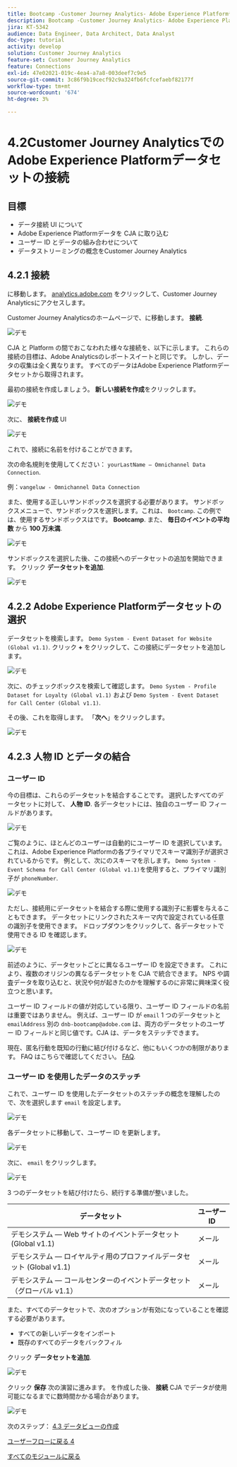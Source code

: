 ```yaml
---
title: Bootcamp -Customer Journey Analytics- Adobe Experience PlatformデータセットをCustomer Journey Analyticsに接続
description: Bootcamp -Customer Journey Analytics- Adobe Experience PlatformデータセットをCustomer Journey Analyticsに接続
jira: KT-5342
audience: Data Engineer, Data Architect, Data Analyst
doc-type: tutorial
activity: develop
solution: Customer Journey Analytics
feature-set: Customer Journey Analytics
feature: Connections
exl-id: 47e02021-019c-4ea4-a7a8-003deef7c9e5
source-git-commit: 3c86f9b19cecf92c9a324fb6fcfcefaebf82177f
workflow-type: tm+mt
source-wordcount: '674'
ht-degree: 3%

---
```


# 4.2Customer Journey AnalyticsでのAdobe Experience Platformデータセットの接続

## 目標

- データ接続 UI について
- Adobe Experience Platformデータを CJA に取り込む
- ユーザー ID とデータの組み合わせについて
- データストリーミングの概念をCustomer Journey Analytics

## 4.2.1 接続

に移動します。 [analytics.adobe.com](https://analytics.adobe.com) をクリックして、Customer Journey Analyticsにアクセスします。

Customer Journey Analyticsのホームページで、に移動します。 **接続**.

![デモ](./images/cja2.png)

CJA と Platform の間でおこなわれた様々な接続を、以下に示します。 これらの接続の目標は、Adobe Analyticsのレポートスイートと同じです。 しかし、データの収集は全く異なります。 すべてのデータはAdobe Experience Platformデータセットから取得されます。

最初の接続を作成しましょう。 **新しい接続を作成**&#x200B;をクリックします。

![デモ](./images/cja4.png)

次に、 **接続を作成** UI

![デモ](./images/cja5.png)

これで、接続に名前を付けることができます。

次の命名規則を使用してください： `yourLastName – Omnichannel Data Connection`.

例：`vangeluw - Omnichannel Data Connection`

また、使用する正しいサンドボックスを選択する必要があります。 サンドボックスメニューで、サンドボックスを選択します。これは、 `Bootcamp`. この例では、使用するサンドボックスはです。 **Bootcamp**. また、 **毎日のイベントの平均数** から **100 万未満**.

![デモ](./images/cjasb.png)

サンドボックスを選択した後、この接続へのデータセットの追加を開始できます。 クリック **データセットを追加**.

![デモ](./images/cjasb1.png)

## 4.2.2 Adobe Experience Platformデータセットの選択

データセットを検索します。 `Demo System - Event Dataset for Website (Global v1.1)`. クリック **+** をクリックして、この接続にデータセットを追加します。

![デモ](./images/cja7.png)

次に、のチェックボックスを検索して確認します。 `Demo System - Profile Dataset for Loyalty (Global v1.1)` および `Demo System - Event Dataset for Call Center (Global v1.1)`.

その後、これを取得します。 「**次へ**」をクリックします。

![デモ](./images/cja9.png)

## 4.2.3 人物 ID とデータの結合

### ユーザー ID

今の目標は、これらのデータセットを結合することです。 選択したすべてのデータセットに対して、 **人物 ID**. 各データセットには、独自のユーザー ID フィールドがあります。

![デモ](./images/cja11.png)

ご覧のように、ほとんどのユーザーは自動的にユーザー ID を選択しています。 これは、Adobe Experience Platformの各プライマリでスキーマ識別子が選択されているからです。 例として、次にのスキーマを示します。 `Demo System - Event Schema for Call Center (Global v1.1)`を使用すると、プライマリ識別子が `phoneNumber`.

![デモ](./images/cja13.png)

ただし、接続用にデータセットを結合する際に使用する識別子に影響を与えることもできます。 データセットにリンクされたスキーマ内で設定されている任意の識別子を使用できます。 ドロップダウンをクリックして、各データセットで使用できる ID を確認します。

![デモ](./images/cja14.png)

前述のように、データセットごとに異なるユーザー ID を設定できます。 これにより、複数のオリジンの異なるデータセットを CJA で統合できます。 NPS や調査データを取り込むと、状況や何が起きたのかを理解するのに非常に興味深く役立つと思います。

ユーザー ID フィールドの値が対応している限り、ユーザー ID フィールドの名前は重要ではありません。 例えば、ユーザー ID が `email` 1 つのデータセットと `emailAddress` 別の `dnb-bootcamp@adobe.com` は、両方のデータセットのユーザー ID フィールドと同じ値です。CJA は、データをステッチできます。

現在、匿名行動を既知の行動に結び付けるなど、他にもいくつかの制限があります。 FAQ はこちらで確認してください。 [FAQ](https://experienceleague.adobe.com/docs/analytics-platform/using/cja-overview/cja-faq.html?lang=ja).

### ユーザー ID を使用したデータのステッチ

これで、ユーザー ID を使用したデータセットのステッチの概念を理解したので、次を選択します `email` を設定します。

![デモ](./images/cja15.png)

各データセットに移動して、ユーザー ID を更新します。

![デモ](./images/cja12a.png)

次に、 `email` をクリックします。

![デモ](./images/cja17.png)

3 つのデータセットを結び付けたら、続行する準備が整いました。

| データセット | ユーザー ID |
| ----------------- |-------------| 
| デモシステム — Web サイトのイベントデータセット (Global v1.1) | メール |
| デモシステム — ロイヤルティ用のプロファイルデータセット (Global v1.1) | メール |
| デモシステム — コールセンターのイベントデータセット（グローバル v1.1） | メール |

また、すべてのデータセットで、次のオプションが有効になっていることを確認する必要があります。

- すべての新しいデータをインポート
- 既存のすべてのデータをバックフィル

クリック **データセットを追加**.

![デモ](./images/cja16.png)

クリック **保存** 次の演習に進みます。
を作成した後、 **接続** CJA でデータが使用可能になるまでに数時間かかる場合があります。

![デモ](./images/cja20.png)

次のステップ： [4.3 データビューの作成](./ex3.md)

[ユーザーフローに戻る 4](./uc4.md)

[すべてのモジュールに戻る](./../../overview.md)

